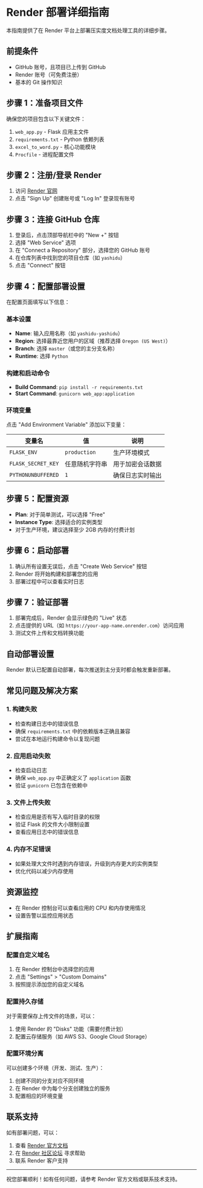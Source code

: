 # Render 部署详细指南

本指南提供了在 Render 平台上部署压实度文档处理工具的详细步骤。

## 前提条件

- GitHub 账号，且项目已上传到 GitHub
- Render 账号（可免费注册）
- 基本的 Git 操作知识

## 步骤 1：准备项目文件

确保您的项目包含以下关键文件：

1. `web_app.py` - Flask 应用主文件
2. `requirements.txt` - Python 依赖列表
3. `excel_to_word.py` - 核心功能模块
4. `Procfile` - 进程配置文件

## 步骤 2：注册/登录 Render

1. 访问 [Render 官网](https://render.com/)
2. 点击 "Sign Up" 创建账号或 "Log In" 登录现有账号

## 步骤 3：连接 GitHub 仓库

1. 登录后，点击顶部导航栏中的 "New +" 按钮
2. 选择 "Web Service" 选项
3. 在 "Connect a Repository" 部分，选择您的 GitHub 账号
4. 在仓库列表中找到您的项目仓库（如 `yashidu`）
5. 点击 "Connect" 按钮

## 步骤 4：配置部署设置

在配置页面填写以下信息：

### 基本设置

- **Name**: 输入应用名称（如 `yashidu-yashidu`）
- **Region**: 选择最靠近您用户的区域（推荐选择 `Oregon (US West)`）
- **Branch**: 选择 `master`（或您的主分支名称）
- **Runtime**: 选择 `Python`

### 构建和启动命令

- **Build Command**: `pip install -r requirements.txt`
- **Start Command**: `gunicorn web_app:application`

### 环境变量

点击 "Add Environment Variable" 添加以下变量：

| 变量名 | 值 | 说明 |
|--------|-----|------|
| `FLASK_ENV` | `production` | 生产环境模式 |
| `FLASK_SECRET_KEY` | 任意随机字符串 | 用于加密会话数据 |
| `PYTHONUNBUFFERED` | `1` | 确保日志实时输出 |

## 步骤 5：配置资源

- **Plan**: 对于简单测试，可以选择 "Free"
- **Instance Type**: 选择适合的实例类型
- 对于生产环境，建议选择至少 2GB 内存的付费计划

## 步骤 6：启动部署

1. 确认所有设置无误后，点击 "Create Web Service" 按钮
2. Render 将开始构建和部署您的应用
3. 部署过程中可以查看实时日志

## 步骤 7：验证部署

1. 部署完成后，Render 会显示绿色的 "Live" 状态
2. 点击提供的 URL（如 `https://your-app-name.onrender.com`）访问应用
3. 测试文件上传和文档转换功能

## 自动部署设置

Render 默认已配置自动部署，每次推送到主分支时都会触发重新部署。

## 常见问题及解决方案

### 1. 构建失败

- 检查构建日志中的错误信息
- 确保 `requirements.txt` 中的依赖版本正确且兼容
- 尝试在本地运行构建命令以复现问题

### 2. 应用启动失败

- 检查启动日志
- 确保 `web_app.py` 中正确定义了 `application` 函数
- 验证 `gunicorn` 已包含在依赖中

### 3. 文件上传失败

- 检查应用是否有写入临时目录的权限
- 验证 Flask 的文件大小限制设置
- 查看应用日志中的错误信息

### 4. 内存不足错误

- 如果处理大文件时遇到内存错误，升级到内存更大的实例类型
- 优化代码以减少内存使用

## 资源监控

- 在 Render 控制台可以查看应用的 CPU 和内存使用情况
- 设置告警以监控应用状态

## 扩展指南

### 配置自定义域名

1. 在 Render 控制台中选择您的应用
2. 点击 "Settings" > "Custom Domains"
3. 按照提示添加您的自定义域名

### 配置持久存储

对于需要保存上传文件的场景，可以：

1. 使用 Render 的 "Disks" 功能（需要付费计划）
2. 配置云存储服务（如 AWS S3、Google Cloud Storage）

### 配置环境分离

可以创建多个环境（开发、测试、生产）：

1. 创建不同的分支对应不同环境
2. 在 Render 中为每个分支创建独立的服务
3. 配置相应的环境变量

## 联系支持

如有部署问题，可以：

1. 查看 [Render 官方文档](https://render.com/docs)
2. 在 [Render 社区论坛](https://community.render.com/) 寻求帮助
3. 联系 Render 客户支持

---

祝您部署顺利！如有任何问题，请参考 Render 官方文档或联系技术支持。